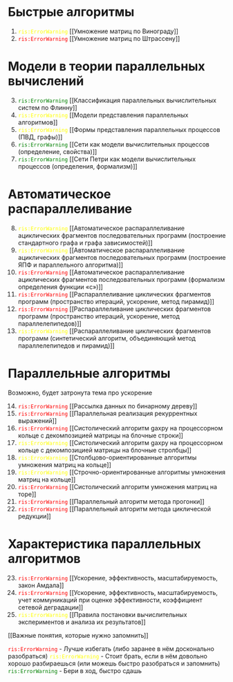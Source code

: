 # Быстрые алгоритмы
1. <span style="color: yellow">`ris:ErrorWarning`</span> [[Умножение матриц по Винограду]]
2. <span style="color: red">`ris:ErrorWarning`</span> [[Умножение матриц по Штрассену]]
# Модели в теории параллельных вычислений
3. <span style="color: green">`ris:ErrorWarning`</span> [[Классификация параллельных вычислительных систем по Флинну]]
4. <span style="color: yellow">`ris:ErrorWarning`</span> [[Модели представления параллельных алгоритмов]]
5. <span style="color: yellow">`ris:ErrorWarning`</span> [[Формы представления параллельных процессов (ПВД, графы)]]
6. <span style="color: green">`ris:ErrorWarning`</span> [[Сети как модели вычислительных процессов (определение, свойства)]]
7. <span style="color: green">`ris:ErrorWarning`</span> [[Сети Петри как модели вычислительных процессов (определения, формализм)]]
# Автоматическое распараллеливание
8. <span style="color: yellow">`ris:ErrorWarning`</span> [[Автоматическое распараллеливание ациклических фрагментов последовательных программ (построение стандартного графа и графа зависимостей)]]
9. <span style="color: yellow">`ris:ErrorWarning`</span> [[Автоматическое распараллеливание ациклических фрагментов последовательных программ (построение ЯПФ и параллельного алгоритма)]]
10. <span style="color: red">`ris:ErrorWarning`</span> [[Автоматическое распараллеливание ациклических фрагментов последовательных программ (формализм определения функции «c»)]]
11. <span style="color: red">`ris:ErrorWarning`</span> [[Распараллеливание циклических фрагментов программ (пространство итераций, ускорение, метод пирамид)]]
12. <span style="color: red">`ris:ErrorWarning`</span> [[Распараллеливание циклических фрагментов программ (пространство итераций, ускорение, метод параллелепипедов)]]
13. <span style="color: yellow">`ris:ErrorWarning`</span> [[Распараллеливание циклических фрагментов программ (синтетический алгоритм, объединяющий метод параллелепипедов и пирамид)]]
# Параллельные алгоритмы
Возможно, будет затронута тема про ускорение


14. <span style="color: red">`ris:ErrorWarning`</span> [[Рассылка данных по бинарному дереву]]
15. <span style="color: red">`ris:ErrorWarning`</span> [[Параллельная реализация рекуррентных выражений]]
16. <span style="color: red">`ris:ErrorWarning`</span> [[Систолический алгоритм gaxpy на процессорном кольце с декомпозицией матрицы на блочные строки]]
17. <span style="color: yellow">`ris:ErrorWarning`</span> [[Систолический алгоритм gaxpy на процессорном кольце с декомпозицией матрицы на блочные стролбцы]]
18. <span style="color: yellow">`ris:ErrorWarning`</span> [[Столбцово-ориентированные алгоритмы умножения матриц на кольце]]
19. <span style="color: yellow">`ris:ErrorWarning`</span> [[Строчно-ориентированные алгоритмы умножения матриц на кольце]]
20. <span style="color: red">`ris:ErrorWarning`</span> [[Систолический алгоритм умножения матриц на торе]]
21. <span style="color: red">`ris:ErrorWarning`</span> [[Параллельный алгоритм метода прогонки]]
22. <span style="color: red">`ris:ErrorWarning`</span> [[Параллельный алгоритм метода циклической редукции]]
# Характеристика параллельных алгоритмов
23. <span style="color: red">`ris:ErrorWarning`</span> [[Ускорение, эффективность, масштабируемость, закон Амдала]]
24. <span style="color: red">`ris:ErrorWarning`</span> [[Ускорение, эффективность, масштабируемость, учет коммуникаций при оценке эффективности, коэффициент сетевой деградации]]
25. <span style="color: yellow">`ris:ErrorWarning`</span> [[Правила постановки вычислительных экспериментов и анализа их результатов]]


[[Важные понятия, которые нужно запомнить]]

<span style="color: red">`ris:ErrorWarning`</span> - Лучше избегать (либо заранее в нём досконально разобраться)
<span style="color: yellow">`ris:ErrorWarning`</span> - Стоит брать, если в нём довольно хорошо разбираешься (или можешь быстро разобраться и запомнить)
<span style="color: green">`ris:ErrorWarning`</span> - Бери в ход, быстро сдашь